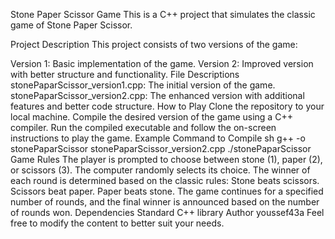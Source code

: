 

Stone Paper Scissor Game
This is a C++ project that simulates the classic game of Stone Paper Scissor.

Project Description
This project consists of two versions of the game:

Version 1: Basic implementation of the game.
Version 2: Improved version with better structure and functionality.
File Descriptions
stonePaparScissor_version1.cpp: The initial version of the game.
stonePaparScissor_version2.cpp: The enhanced version with additional features and better code structure.
How to Play
Clone the repository to your local machine.
Compile the desired version of the game using a C++ compiler.
Run the compiled executable and follow the on-screen instructions to play the game.
Example Command to Compile
sh
g++ -o stonePaparScissor stonePaparScissor_version2.cpp
./stonePaparScissor
Game Rules
The player is prompted to choose between stone (1), paper (2), or scissors (3).
The computer randomly selects its choice.
The winner of each round is determined based on the classic rules:
Stone beats scissors.
Scissors beat paper.
Paper beats stone.
The game continues for a specified number of rounds, and the final winner is announced based on the number of rounds won.
Dependencies
Standard C++ library
Author
youssef43a
Feel free to modify the content to better suit your needs.
